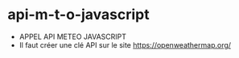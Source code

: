 # api-m-t-o-javascript

-  APPEL API METEO JAVASCRIPT 
- Il faut créer une clé API sur le site https://openweathermap.org/ 
